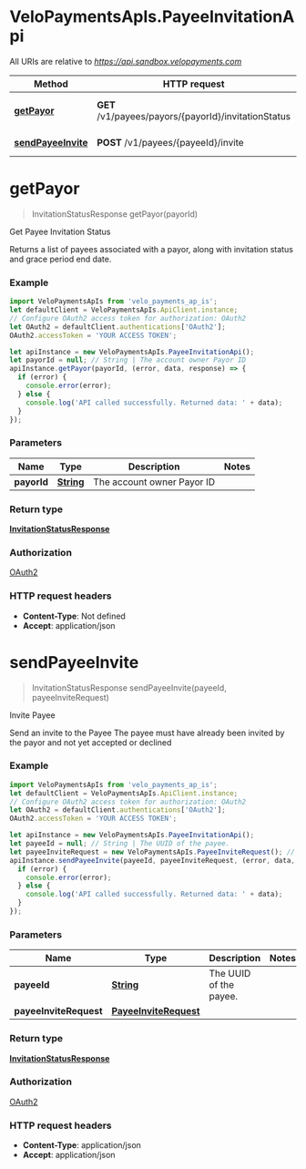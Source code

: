 # VeloPaymentsApIs.PayeeInvitationApi

All URIs are relative to *https://api.sandbox.velopayments.com*

Method | HTTP request | Description
------------- | ------------- | -------------
[**getPayor**](PayeeInvitationApi.md#getPayor) | **GET** /v1/payees/payors/{payorId}/invitationStatus | Get Payee Invitation Status
[**sendPayeeInvite**](PayeeInvitationApi.md#sendPayeeInvite) | **POST** /v1/payees/{payeeId}/invite | Invite Payee


<a name="getPayor"></a>
# **getPayor**
> InvitationStatusResponse getPayor(payorId)

Get Payee Invitation Status

Returns a list of payees associated with a payor, along with invitation status and grace period end date. 

### Example
```javascript
import VeloPaymentsApIs from 'velo_payments_ap_is';
let defaultClient = VeloPaymentsApIs.ApiClient.instance;
// Configure OAuth2 access token for authorization: OAuth2
let OAuth2 = defaultClient.authentications['OAuth2'];
OAuth2.accessToken = 'YOUR ACCESS TOKEN';

let apiInstance = new VeloPaymentsApIs.PayeeInvitationApi();
let payorId = null; // String | The account owner Payor ID
apiInstance.getPayor(payorId, (error, data, response) => {
  if (error) {
    console.error(error);
  } else {
    console.log('API called successfully. Returned data: ' + data);
  }
});
```

### Parameters

Name | Type | Description  | Notes
------------- | ------------- | ------------- | -------------
 **payorId** | [**String**](.md)| The account owner Payor ID | 

### Return type

[**InvitationStatusResponse**](InvitationStatusResponse.md)

### Authorization

[OAuth2](../README.md#OAuth2)

### HTTP request headers

 - **Content-Type**: Not defined
 - **Accept**: application/json

<a name="sendPayeeInvite"></a>
# **sendPayeeInvite**
> InvitationStatusResponse sendPayeeInvite(payeeId, payeeInviteRequest)

Invite Payee

Send an invite to the Payee The payee must have already been invited by the payor and not yet accepted or declined

### Example
```javascript
import VeloPaymentsApIs from 'velo_payments_ap_is';
let defaultClient = VeloPaymentsApIs.ApiClient.instance;
// Configure OAuth2 access token for authorization: OAuth2
let OAuth2 = defaultClient.authentications['OAuth2'];
OAuth2.accessToken = 'YOUR ACCESS TOKEN';

let apiInstance = new VeloPaymentsApIs.PayeeInvitationApi();
let payeeId = null; // String | The UUID of the payee.
let payeeInviteRequest = new VeloPaymentsApIs.PayeeInviteRequest(); // PayeeInviteRequest | 
apiInstance.sendPayeeInvite(payeeId, payeeInviteRequest, (error, data, response) => {
  if (error) {
    console.error(error);
  } else {
    console.log('API called successfully. Returned data: ' + data);
  }
});
```

### Parameters

Name | Type | Description  | Notes
------------- | ------------- | ------------- | -------------
 **payeeId** | [**String**](.md)| The UUID of the payee. | 
 **payeeInviteRequest** | [**PayeeInviteRequest**](PayeeInviteRequest.md)|  | 

### Return type

[**InvitationStatusResponse**](InvitationStatusResponse.md)

### Authorization

[OAuth2](../README.md#OAuth2)

### HTTP request headers

 - **Content-Type**: application/json
 - **Accept**: application/json

